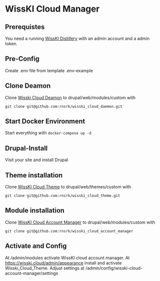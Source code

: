 # WissKI Cloud Manager

## Prerequistes
You need a running [WissKI Distillery](https://github.com/FAU-CDI/wisski-distillery) with an admin account and a admin token.

## Pre-Config
Create .env file from template .env-example

## Clone Deamon
Clone [Wisski Cloud Deamon](https://github.com/rnsrk/wisski_cloud_daemon) to drupal/web/modules/custom with

```
git clone git@github.com:rnsrk/wisski_cloud_daemon.git
```


## Start Docker Environment
Start everything with `docker-compose up -d`

## Drupal-Install
Visit your site and install Drupal

## Theme installation
Clone [WissKI Cloud Theme](https://github.com/rnsrk/wisski_cloud_theme) to drupal/web/themes/custom with

```
git clone git@github.com:rnsrk/wisski_cloud_theme.git
```


## Module installation
Clone [WissKI Cloud Account Manager](https://github.com/rnsrk/wisski_cloud_account_manager) to drupal/web/modules/custom with

```
git clone git@github.com:rnsrk/wisski_cloud_account_manager
```

## Activate and Config
At /admin/modules activate WissKI cloud account manager.
At https://wisski.cloud/admin/appearance install and activate Wisski_Cloud_Theme.
Adjust settings at /admin/config/wisski-cloud-account-manager/settings

